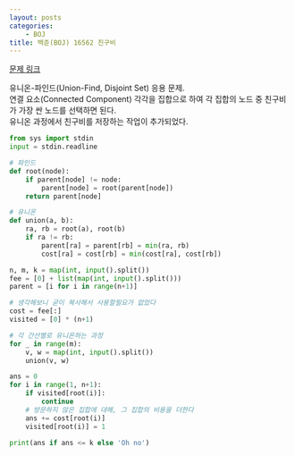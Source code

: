 ```yaml
---
layout: posts
categories:
    - BOJ
title: 백준(BOJ) 16562 친구비
---
```


[문제 링크](https://www.acmicpc.net/problem/16562)

유니온-파인드(Union-Find, Disjoint Set) 응용 문제.  
연결 요소(Connected Component) 각각을 집합으로 하여 각 집합의 노드 중 친구비가 가장 싼 노드를 선택하면 된다.  
유니온 과정에서 친구비를 저장하는 작업이 추가되었다.

```python
from sys import stdin
input = stdin.readline

# 파인드
def root(node):
    if parent[node] != node:
        parent[node] = root(parent[node])
    return parent[node]

# 유니온
def union(a, b):
    ra, rb = root(a), root(b)
    if ra != rb:
        parent[ra] = parent[rb] = min(ra, rb)
        cost[ra] = cost[rb] = min(cost[ra], cost[rb])

n, m, k = map(int, input().split())
fee = [0] + list(map(int, input().split()))
parent = [i for i in range(n+1)]

# 생각해보니 굳이 복사해서 사용할필요가 없었다
cost = fee[:]
visited = [0] * (n+1)

# 각 간선별로 유니온하는 과정
for _ in range(m):
    v, w = map(int, input().split())
    union(v, w)

ans = 0
for i in range(1, n+1):
    if visited[root(i)]:
        continue
    # 방문하지 않은 집합에 대해, 그 집합의 비용을 더한다
    ans += cost[root(i)]
    visited[root(i)] = 1

print(ans if ans <= k else 'Oh no')
```
